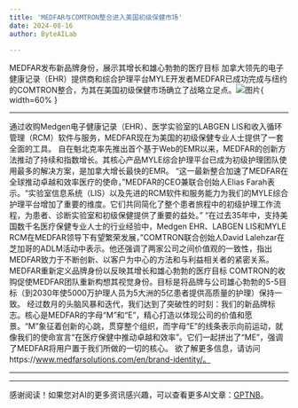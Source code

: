 ```yaml
---
title: 'MEDFAR与COMTRON整合进入美国初级保健市场'
date: 2024-08-16
author: ByteAILab

---
```


MEDFAR发布新品牌身份，展示其增长和雄心勃勃的医疗目标
加拿大领先的电子健康记录（EHR）提供商和综合护理平台MYLE开发者MEDFAR已成功完成与纽约的COMTRON整合，为其在美国初级保健市场确立了战略立足点。![图片](https://ai-techpark.com/wp-content/uploads/2024/08/MEDFAR-Enters-960x540.jpg){ width=60% }

---
通过收购Medgen电子健康记录（EHR）、医学实验室的LABGEN LIS和收入循环管理（RCM）软件与服务，MEDFAR现在为美国的初级保健专业人士提供了一套全面的工具。
自在魁北克率先推出首个基于Web的EMR以来，MEDFAR的创新方法推动了持续和指数增长。其核心产品MYLE综合护理平台已成为初级护理团队使用最多的解决方案，是加拿大增长最快的EMR。
“这一最新整合加速了MEDFAR在全球推动卓越和效率医疗的使命，”MEDFAR的CEO兼联合创始人Elias Farah表示。“实验室信息系统（LIS）以及先进的RCM软件和服务能力为我们的MYLE综合护理平台增加了重要的维度。它们共同简化了整个患者旅程中的初级护理工作流程，为患者、诊断实验室和初级保健提供了重要的益处。”
“在过去35年中，支持美国数千名医疗保健专业人士的行业经验中，Medgen EHR、LABGEN LIS和MYLE RCM在MEDFAR领导下有望繁荣发展，”COMTRON联合创始人David Lalehzar在芝加哥的ADLM活动中表示。他还强调了两家公司之间价值观的一致性，指出MEDFAR致力于不断创新、以客户为中心的方法和与利益相关者的紧密关系。
MEDFAR重新定义品牌身份以反映其增长和雄心勃勃的医疗目标
COMTRON的收购促使MEDFAR团队重新构想其视觉身份。目标是将品牌与公司雄心勃勃的5-5目标（到2030年使5000万护理人员为5大洲的5亿患者提供高质量的护理）保持一致。
经过数月的头脑风暴和迭代，我们达到了突破性的时刻：我们的新品牌标志。核心是MEDFAR的字母“M”和“E”，精心打造以体现公司的价值和愿景。“M”象征着创新的心跳，贯穿整个组织，而字母“E”的线条表示向前运动，就像我们的使命宣言“在医疗保健中推动卓越和效率”。它们一起拼出了“ME”，强调了MEDFAR将用户置于我们所做的一切的核心。
欲了解更多信息，请访问https://www.medfarsolutions.com/en/brand-identity/。

---
---
感谢阅读！如果您对AI的更多资讯感兴趣，可以查看更多AI文章：[GPTNB](https://gptnb.com)。